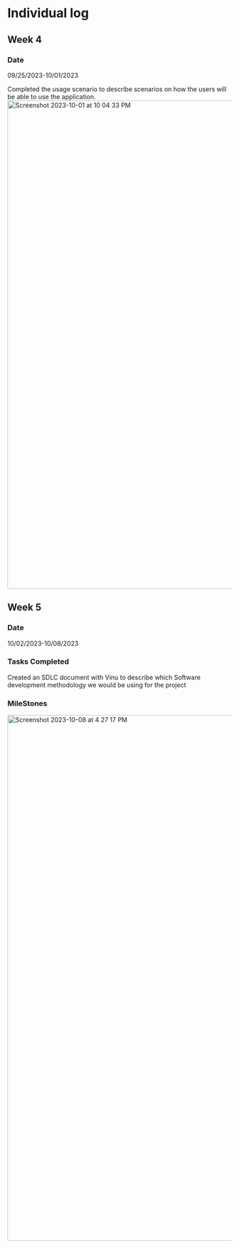 # Individual log
## Week 4
###  Date 
  09/25/2023-10/01/2023

  

Completed the usage scenario to describe scenarios on how the users will be able to use the application.
  <img width="1095" alt="Screenshot 2023-10-01 at 10 04 33 PM" src="https://github.com/COSC-499-W2023/year-long-project-team-16/assets/72479713/e7167f42-e00b-4f42-945a-179b87f3d7f5">


## Week 5
### Date 
10/02/2023-10/08/2023
### Tasks Completed
Created an SDLC document with Vinu to describe which Software development methodology we would be using for the project
###  MileStones

<img width="1179" alt="Screenshot 2023-10-08 at 4 27 17 PM" src="https://github.com/COSC-499-W2023/year-long-project-team-16/assets/72479713/b98d4c9c-744b-4dbb-a6be-994964ffd307">
